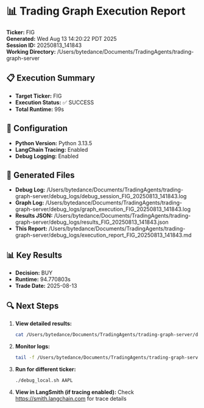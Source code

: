 # 📊 Trading Graph Execution Report

**Ticker:** FIG  
**Generated:** Wed Aug 13 14:20:22 PDT 2025  
**Session ID:** 20250813_141843  
**Working Directory:** /Users/bytedance/Documents/TradingAgents/trading-graph-server

## 📋 Execution Summary

- **Target Ticker:** FIG
- **Execution Status:** ✅ SUCCESS
- **Total Runtime:** 99s

## 🔧 Configuration

- **Python Version:** Python 3.13.5
- **LangChain Tracing:** Enabled
- **Debug Logging:** Enabled

## 📂 Generated Files

- **Debug Log:** /Users/bytedance/Documents/TradingAgents/trading-graph-server/debug_logs/debug_session_FIG_20250813_141843.log
- **Graph Log:** /Users/bytedance/Documents/TradingAgents/trading-graph-server/debug_logs/graph_execution_FIG_20250813_141843.log  
- **Results JSON:** /Users/bytedance/Documents/TradingAgents/trading-graph-server/debug_logs/results_FIG_20250813_141843.json
- **This Report:** /Users/bytedance/Documents/TradingAgents/trading-graph-server/debug_logs/execution_report_FIG_20250813_141843.md

## 📊 Key Results

- **Decision:** BUY
- **Runtime:** 94.770803s
- **Trade Date:** 2025-08-13

## 🔍 Next Steps

1. **View detailed results:**
   ```bash
   cat /Users/bytedance/Documents/TradingAgents/trading-graph-server/debug_logs/results_FIG_20250813_141843.json | jq .
   ```

2. **Monitor logs:**
   ```bash
   tail -f /Users/bytedance/Documents/TradingAgents/trading-graph-server/debug_logs/graph_execution_FIG_20250813_141843.log
   ```

3. **Run for different ticker:**
   ```bash
   ./debug_local.sh AAPL
   ```

4. **View in LangSmith (if tracing enabled):**
   Check https://smith.langchain.com for trace details

